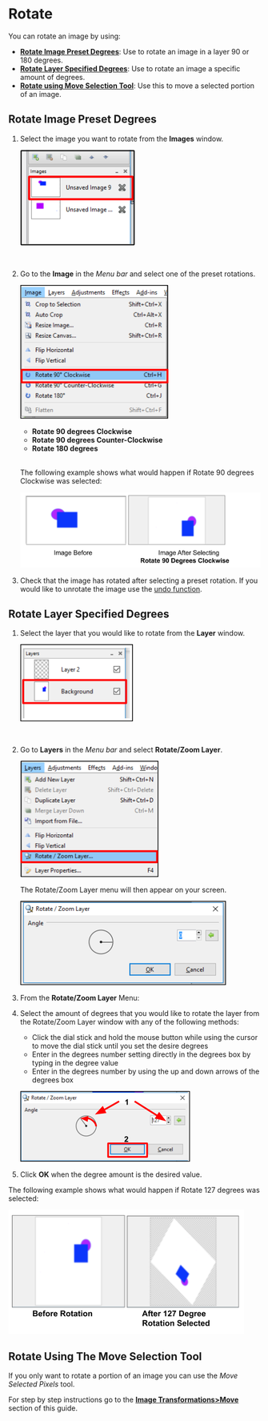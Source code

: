 # Rotate

 You can rotate an image by using:  

 -  [**Rotate Image Preset Degrees**](rotate.md#rotate_image_preset_degrees): Use to rotate an image in a layer 90 or 180 degrees.
 -  [**Rotate Layer Specified Degrees**](rotate.md#rotate_layer_specified_degrees): Use to rotate an image a specific amount of degrees.
 -  [**Rotate using Move Selection Tool**](move.md): Use this to move a selected portion of an image. 

## Rotate Image Preset Degrees

1. Select the image you want to rotate from the **Images** window.  

     ![Image Window select image](img/selectimage.png)  


    &nbsp; 
 
  
2. Go to the **Image** in the *Menu bar* and select one of the preset rotations.

     ![Image Window select image](img/imagerotateselect.png)  

    - **Rotate 90 degrees Clockwise**
    - **Rotate 90 degrees Counter-Clockwise**
    - **Rotate 180 degrees**    
&nbsp;

    The following example shows what would happen if Rotate 90 degrees Clockwise was selected:

    ![Rotate ninety degrees](img/imagerotate.png)  

3. Check that the image has rotated after selecting a preset rotation. If you would like to unrotate the image use the [undo function](concept.md). 

## Rotate Layer Specified Degrees

1.  Select the layer that you would like to rotate from the **Layer** window.

     ![Layer Window select layer](img/selectlayer.png)  


    &nbsp; 
 
  
2. Go to **Layers** in the *Menu bar* and select **Rotate/Zoom Layer**.

     ![Layer Properties Select](img/layerrotatemenu.png)  

     The Rotate/Zoom Layer menu will then appear on your screen.  
     
     ![Rotate/Zoom Layer menu](img/rotatezoomlayerdialog.png)
     &nbsp;

3. From the **Rotate/Zoom Layer** Menu:  
  1. Select the amount of degrees that you would like to rotate the layer from the Rotate/Zoom Layer window with any of the following methods:
     -  Click the dial stick and hold the mouse button while using the cursor to move the dial stick until you set the desire degrees
     -  Enter in the degrees number setting directly in the degrees box by typing in the degree value
     -  Enter in the degrees number by using the up and down arrows of the degrees box
    
     ![Rotate Zoom Layer](img/rotatewindow.png)  

  2. Click **OK** when the degree amount is the desired value.  

  The following example shows what would happen if Rotate 127 degrees was selected:  

  ![Rotate one hundred twenty seven degrees](img/rotatelarge.png)
    
##  Rotate Using The Move Selection Tool

If you only want to rotate a portion of an image you can use the *Move Selected Pixels* tool.
    
For step by step instructions go to the [**Image Transformations>Move**](move.md) section of this guide.

    
